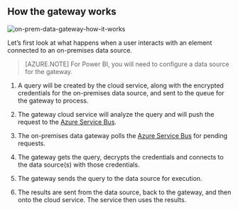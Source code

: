 ## How the gateway works 

![on-prem-data-gateway-how-it-works](./media/gateway-onprem-how-it-works-include/on-prem-data-gateway-how-it-works.png)

Let’s first look at what happens when a user interacts with an element connected to an on-premises data source. 

> [AZURE.NOTE] For Power BI, you will need to configure a data source for the gateway.

1.  A query will be created by the cloud service, along with the encrypted credentials for the on-premises data source, and sent to the queue for the gateway to process.

2.  The gateway cloud service will analyze the query and will push the request to the <bpt id="p1">[</bpt>Azure Service Bus<ept id="p1">](https://azure.microsoft.com/documentation/services/service-bus/)</ept>.

3.  The on-premises data gateway polls the <bpt id="p1">[</bpt>Azure Service Bus<ept id="p1">](https://azure.microsoft.com/documentation/services/service-bus/)</ept> for pending requests.

4.  The gateway gets the query, decrypts the credentials and connects to the data source(s) with those credentials.

5.  The gateway sends the query to the data source for execution.

6.  The results are sent from the data source, back to the gateway, and then onto the cloud service. The service then uses the results.